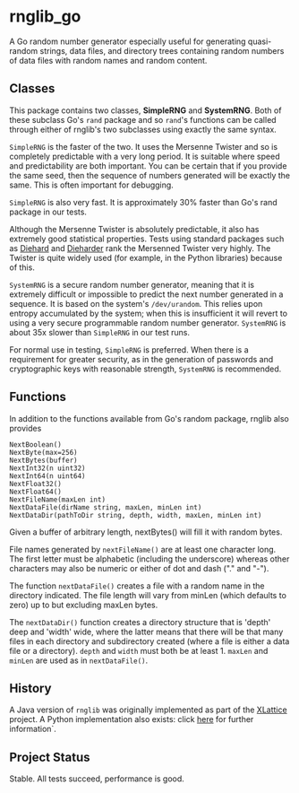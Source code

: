 <h1 class="libTop">rnglib_go</h1>

A Go random number generator especially useful for generating
quasi-random strings, data files, and directory trees containing
random numbers of data files with random names and random content.

## Classes

This package contains two classes, **SimpleRNG** and **SystemRNG**.
Both of these subclass Go's `rand` package and so `rand`'s functions
can be called through either of rnglib's two subclasses using
exactly the same syntax.

`SimpleRNG` is the faster of the two.  It uses the Mersenne
Twister and so is completely predictable with a very long period.
It is suitable where speed and predictability are both important.
You can be certain that if you provide the same seed, then
the sequence of numbers generated will be exactly the same.  This is
often important for debugging.

`SimpleRNG` is also very fast.  It is approximately 30% faster
than Go's rand package in our tests.

Although the Mersenne Twister is absolutely predictable, it also has
extremely good statistical properties.  Tests using standard
packages such as [Diehard](http://en.wikipedia.org/wiki/Diehard_tests)
and [Dieharder](http://www.phy.duke.edu/~rgb/General/dieharder.php) rank
the Mersenned Twister very highly.  The Twister is quite widely used
(for example, in the Python libraries) because of this.

`SystemRNG` is a secure random number generator, meaning that it is
extremely difficult or impossible to predict the next number
generated in a sequence.  It is based on the system's `/dev/urandom`.
This relies upon entropy accumulated by the system; when
this is insufficient it will revert to using a very secure
programmable random number generator.  `SystemRNG` is about 35x
slower than `SimpleRNG` in our test runs.

For normal use in testing, `SimpleRNG` is preferred.  When there is
a requirement for greater security, as in the generation of passwords
and cryptographic keys with reasonable strength, `SystemRNG` is recommended.

## Functions

In addition to the functions available from Go's random package,
rnglib also provides

	NextBoolean()
	NextByte(max=256)
	NextBytes(buffer)
	NextInt32(n uint32)
	NextInt64(n uint64)
	NextFloat32()
	NextFloat64()
	NextFileName(maxLen int)
	NextDataFile(dirName string, maxLen, minLen int)
	NextDataDir(pathToDir string, depth, width, maxLen, minLen int)

Given a buffer of arbitrary length, nextBytes() will fill it with random
bytes.

File names generated by `nextFileName()` are at least one character long.
The first letter must be alphabetic (including the underscore)
whereas other characters may also be numeric or either of dot and dash
("." and "-").

The function `nextDataFile()` creates a file with a random name in the
directory indicated.  The file length will vary from minLen (which
defaults to zero) up to but excluding maxLen bytes.

The `nextDataDir()` function creates a directory structure that is
'depth' deep and 'width' wide, where the latter means that there
will be that many files in each directory and subdirectory created
(where a file is either a data file or a directory). `depth` and
`width` must both be at least 1.  `maxLen` and `minLen` are used as in
`nextDataFile()`.

## History

A Java version of `rnglib` was originally implemented as part of the
[XLattice](http://www.xlattice.org)
project.  A Python implementation also exists: click
[here](https://jddixon.github.io/rnglib)
for further information`.

## Project Status

Stable.  All tests succeed, performance is good.

